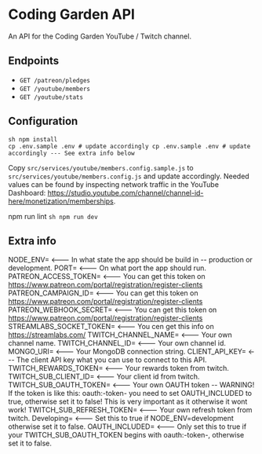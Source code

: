 # Coding Garden API

An API for the Coding Garden YouTube / Twitch channel.

## Endpoints

* `GET /patreon/pledges`
* `GET /youtube/members`
* `GET /youtube/stats`

## Configuration

```
sh npm install
cp .env.sample .env # update accordingly cp .env.sample .env # update accordingly --- See extra info below
```  

Copy `src/services/youtube/members.config.sample.js` to `src/services/youtube/members.config.js` and update accordingly. Needed values can be found by inspecting network traffic in the YouTube Dashboard: https://studio.youtube.com/channel/channel-id-here/monetization/memberships.

npm run lint
 ```sh npm run dev ``` 
 
 ## Extra info 
 NODE_ENV=                  <--- In what state the app should be build in -- production or development.
 PORT=                      <--- On what port the app should run.
 PATREON_ACCESS_TOKEN=      <--- You can get this token on https://www.patreon.com/portal/registration/register-clients
 PATREON_CAMPAIGN_ID=       <--- You can get this token on https://www.patreon.com/portal/registration/register-clients
 PATREON_WEBHOOK_SECRET=    <--- You can get this token on https://www.patreon.com/portal/registration/register-clients
 STREAMLABS_SOCKET_TOKEN=   <--- You cen get this info on  https://streamlabs.com/
 TWITCH_CHANNEL_NAME=       <--- Your own channel name.
 TWITCH_CHANNEL_ID=         <--- Your own channel id.
 MONGO_URI=                 <--- Your MongoDB connection string.
 CLIENT_API_KEY=            <--- The client API key what you can use to connect to this API.
 TWITCH_REWARDS_TOKEN=      <--- Your rewards token from twitch.
 TWITCH_SUB_CLIENT_ID=      <--- Your client id from twitch.
 TWITCH_SUB_OAUTH_TOKEN=    <--- Your own OAUTH token -- WARNING! If the token is like this: oauth:-token- you need to set OAUTH_INCLUDED to true, otherwise set it to false! This is very important as it otherwise it wont work! 
 TWITCH_SUB_REFRESH_TOKEN=  <--- Your own refresh token from twitch.
 Developing=                <--- Set this to true if NODE_ENV=development otherwise set it to false.
 OAUTH_INCLUDED=            <--- Only set this to true if your TWITCH_SUB_OAUTH_TOKEN begins with oauth:-token-, otherwise set it to false.
